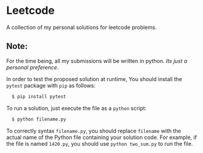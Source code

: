 # Leetcode
A collection of my personal solutions for leetcode problems.

## Note:
For the time being, all my submissions will be written in python. *Its just a personal preference*.

In order to test the proposed solution at runtime, You should install the `pytest` package with `pip` as follows:

```Bash
  $ pip install pytest
```

To run a solution, just execute the file as a `python` script:

```Bash
  $ python filename.py
```

To correctly syntax `filename.py`, you should replace `filename` with the actual name of the Python file containing your solution code. 
For example, if the file is named `1420.py`, you should use `python two_sum.py` to run the file.

